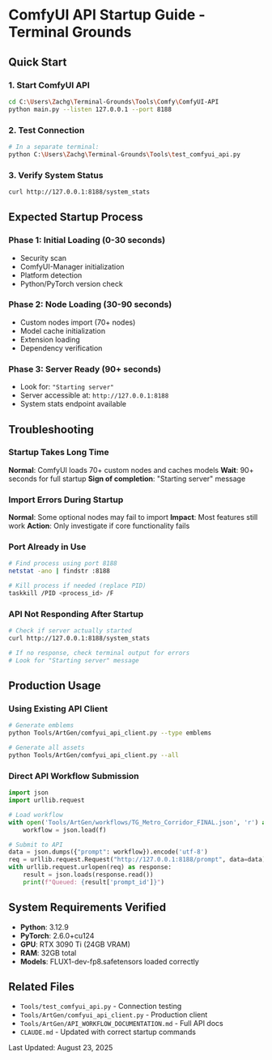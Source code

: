 # ComfyUI API Startup Guide - Terminal Grounds

## Quick Start

### 1. Start ComfyUI API
```bash
cd C:\Users\Zachg\Terminal-Grounds\Tools\Comfy\ComfyUI-API
python main.py --listen 127.0.0.1 --port 8188
```

### 2. Test Connection
```bash
# In a separate terminal:
python C:\Users\Zachg\Terminal-Grounds\Tools\test_comfyui_api.py
```

### 3. Verify System Status
```bash
curl http://127.0.0.1:8188/system_stats
```

## Expected Startup Process

### Phase 1: Initial Loading (0-30 seconds)
- Security scan
- ComfyUI-Manager initialization
- Platform detection
- Python/PyTorch version check

### Phase 2: Node Loading (30-90 seconds)
- Custom nodes import (70+ nodes)
- Model cache initialization
- Extension loading
- Dependency verification

### Phase 3: Server Ready (90+ seconds)
- Look for: `"Starting server"`
- Server accessible at: `http://127.0.0.1:8188`
- System stats endpoint available

## Troubleshooting

### Startup Takes Long Time
**Normal**: ComfyUI loads 70+ custom nodes and caches models
**Wait**: 90+ seconds for full startup
**Sign of completion**: "Starting server" message

### Import Errors During Startup
**Normal**: Some optional nodes may fail to import
**Impact**: Most features still work
**Action**: Only investigate if core functionality fails

### Port Already in Use
```bash
# Find process using port 8188
netstat -ano | findstr :8188

# Kill process if needed (replace PID)
taskkill /PID <process_id> /F
```

### API Not Responding After Startup
```bash
# Check if server actually started
curl http://127.0.0.1:8188/system_stats

# If no response, check terminal output for errors
# Look for "Starting server" message
```

## Production Usage

### Using Existing API Client
```bash
# Generate emblems
python Tools/ArtGen/comfyui_api_client.py --type emblems

# Generate all assets
python Tools/ArtGen/comfyui_api_client.py --all
```

### Direct API Workflow Submission
```python
import json
import urllib.request

# Load workflow
with open('Tools/ArtGen/workflows/TG_Metro_Corridor_FINAL.json', 'r') as f:
    workflow = json.load(f)

# Submit to API
data = json.dumps({"prompt": workflow}).encode('utf-8')
req = urllib.request.Request("http://127.0.0.1:8188/prompt", data=data)
with urllib.request.urlopen(req) as response:
    result = json.loads(response.read())
    print(f"Queued: {result['prompt_id']}")
```

## System Requirements Verified

- **Python**: 3.12.9
- **PyTorch**: 2.6.0+cu124
- **GPU**: RTX 3090 Ti (24GB VRAM)
- **RAM**: 32GB total
- **Models**: FLUX1-dev-fp8.safetensors loaded correctly

## Related Files

- `Tools/test_comfyui_api.py` - Connection testing
- `Tools/ArtGen/comfyui_api_client.py` - Production client
- `Tools/ArtGen/API_WORKFLOW_DOCUMENTATION.md` - Full API docs
- `CLAUDE.md` - Updated with correct startup commands

Last Updated: August 23, 2025